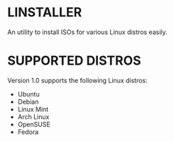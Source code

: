 # LINSTALLER
An utility to install ISOs for various Linux distros easily.

# SUPPORTED DISTROS
Version 1.0 supports the following Linux distros:
- Ubuntu
- Debian
- Linux Mint
- Arch Linux
- OpenSUSE
- Fedora
